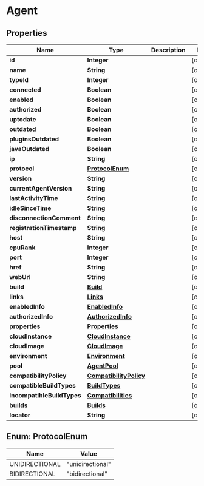 
# Agent

## Properties
Name | Type | Description | Notes
------------ | ------------- | ------------- | -------------
**id** | **Integer** |  |  [optional]
**name** | **String** |  |  [optional]
**typeId** | **Integer** |  |  [optional]
**connected** | **Boolean** |  |  [optional]
**enabled** | **Boolean** |  |  [optional]
**authorized** | **Boolean** |  |  [optional]
**uptodate** | **Boolean** |  |  [optional]
**outdated** | **Boolean** |  |  [optional]
**pluginsOutdated** | **Boolean** |  |  [optional]
**javaOutdated** | **Boolean** |  |  [optional]
**ip** | **String** |  |  [optional]
**protocol** | [**ProtocolEnum**](#ProtocolEnum) |  |  [optional]
**version** | **String** |  |  [optional]
**currentAgentVersion** | **String** |  |  [optional]
**lastActivityTime** | **String** |  |  [optional]
**idleSinceTime** | **String** |  |  [optional]
**disconnectionComment** | **String** |  |  [optional]
**registrationTimestamp** | **String** |  |  [optional]
**host** | **String** |  |  [optional]
**cpuRank** | **Integer** |  |  [optional]
**port** | **Integer** |  |  [optional]
**href** | **String** |  |  [optional]
**webUrl** | **String** |  |  [optional]
**build** | [**Build**](Build.md) |  |  [optional]
**links** | [**Links**](Links.md) |  |  [optional]
**enabledInfo** | [**EnabledInfo**](EnabledInfo.md) |  |  [optional]
**authorizedInfo** | [**AuthorizedInfo**](AuthorizedInfo.md) |  |  [optional]
**properties** | [**Properties**](Properties.md) |  |  [optional]
**cloudInstance** | [**CloudInstance**](CloudInstance.md) |  |  [optional]
**cloudImage** | [**CloudImage**](CloudImage.md) |  |  [optional]
**environment** | [**Environment**](Environment.md) |  |  [optional]
**pool** | [**AgentPool**](AgentPool.md) |  |  [optional]
**compatibilityPolicy** | [**CompatibilityPolicy**](CompatibilityPolicy.md) |  |  [optional]
**compatibleBuildTypes** | [**BuildTypes**](BuildTypes.md) |  |  [optional]
**incompatibleBuildTypes** | [**Compatibilities**](Compatibilities.md) |  |  [optional]
**builds** | [**Builds**](Builds.md) |  |  [optional]
**locator** | **String** |  |  [optional]


<a name="ProtocolEnum"></a>
## Enum: ProtocolEnum
Name | Value
---- | -----
UNIDIRECTIONAL | &quot;unidirectional&quot;
BIDIRECTIONAL | &quot;bidirectional&quot;




